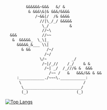 ```ocaml
         &&&&&&~&&&   &/ &
          & &&&\&|& &&&/&&&&
             /~&&|/  /& &&&&
               //|\_/_/ &&&&&
                \_/         &
                //~\
  &&&           //~~
   &  &&&&&_  \_\|_
     &&&&&_&___ \\|
       & &&       /~/
                 /~/
               \/~           _/
                /~|/_//    /_/    & &
                 /~| _/  /_///& &  &&&
                   /~~ /   &   &&&/&& & &&
     :___________./~~~\.___________:
      \                           /
       \_________________________/
       (_)                     (_)
```
[![Top Langs](https://github-readme-stats.vercel.app/api/top-langs/?username=flick0&layout=compact)](https://github.com/anuraghazra/github-readme-stats)
